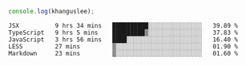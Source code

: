 ```js
console.log(khanguslee);
```

<!--START_SECTION:waka-->
```text
JSX          9 hrs 34 mins   ██████████░░░░░░░░░░░░░░░   39.89 % 
TypeScript   9 hrs 5 mins    █████████▒░░░░░░░░░░░░░░░   37.83 % 
JavaScript   3 hrs 56 mins   ████░░░░░░░░░░░░░░░░░░░░░   16.40 % 
LESS         27 mins         ▒░░░░░░░░░░░░░░░░░░░░░░░░   01.90 % 
Markdown     23 mins         ▒░░░░░░░░░░░░░░░░░░░░░░░░   01.60 % 
```
<!--END_SECTION:waka-->

<!--
**khanguslee/khanguslee** is a ✨ _special_ ✨ repository because its `README.md` (this file) appears on your GitHub profile.

Here are some ideas to get you started:

- 🔭 I’m currently working on ...
- 🌱 I’m currently learning ...
- 👯 I’m looking to collaborate on ...
- 🤔 I’m looking for help with ...
- 💬 Ask me about ...
- 📫 How to reach me: ...
- 😄 Pronouns: ...
- ⚡ Fun fact: ...
-->
